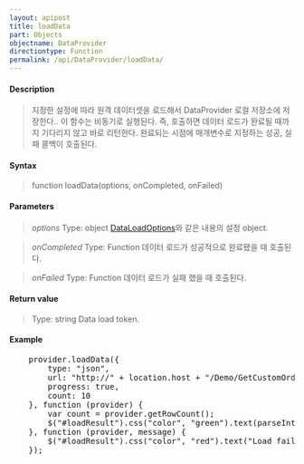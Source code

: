 ```yaml
---
layout: apipost
title: loadData
part: Objects
objectname: DataProvider
directiontype: Function
permalink: /api/DataProvider/loadData/
---
```



#### Description

> 지정한 설정에 따라 원격 데이터셋을 로드해서 DataProvider 로컬 저장소에 저장한다.. 이 함수는 비동기로 실행된다. 즉, 호출하면 데이터 로드가 완료될 때까지 기다리지 않고 바로 리턴한다. 완료되는 시점에 매개변수로 지정하는 성공, 실패 콜백이 호출된다.

#### Syntax

> function loadData(options, onCompleted, onFailed)

#### Parameters

> *options*
> Type: object
> [DataLoadOptions](/api/DataProvider/)와 같은 내용의 설정 object.

> *onCompleted*
> Type: Function
> 데이터 로드가 성공적으로 완료됐을 때 호출된다.

> *onFailed*
> Type: Function
> 데이터 로드가 실패 했을 때 호출된다.

#### Return value

> Type: string
> Data load token.

#### Example

<pre class="prettyprint">
    provider.loadData({
        type: "json",
        url: "http://" + location.host + "/Demo/GetCustomOrders",
        progress: true,
        count: 10
    }, function (provider) {
        var count = provider.getRowCount();
        $("#loadResult").css("color", "green").text(parseInt(count).toLocaleString() + " rows loaded.").show();
    }, function (provider, message) {
        $("#loadResult").css("color", "red").text("Load failed: " + message).show();
    });
</pre>

